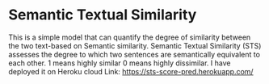 # Semantic Textual Similarity
This is a simple model that can quantify the degree of similarity between the two text-based on
Semantic similarity. Semantic Textual Similarity (STS) assesses the degree to which two sentences
are semantically equivalent to each other.
1 means highly similar
0 means highly dissimilar.
I have deployed it on Heroku cloud 
Link: https://sts-score-pred.herokuapp.com/
